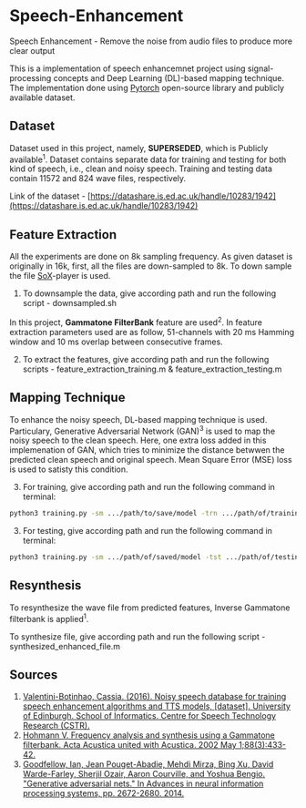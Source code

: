 # Speech-Enhancement
Speech Enhancement - Remove the noise from audio files to produce more clear output

This is a implementation of speech enhancemnet project using signal-processing concepts and Deep Learning (DL)-based mapping technique. The implementation done using [Pytorch](https://pytorch.org/) open-source library and publicly available dataset.

## Dataset
Dataset used in this project, namely, **SUPERSEDED**, which is Publicly available<sup>1</sup>. Dataset contains separate data for training and testing for both kind of speech, i.e., clean and noisy speech. Training and testing data contain 11572 and 824 wave files, respectively. 

Link of the dataset - [https://datashare.is.ed.ac.uk/handle/10283/1942](https://datashare.is.ed.ac.uk/handle/10283/1942)

## Feature Extraction
All the experiments are done on 8k sampling frequency. As given dataset is originally in 16k, first, all the files are down-sampled to 8k. To down sample the file [SoX](http://sox.sourceforge.net/)-player is used.

1. To downsample the data, give according path and run the following script - downsampled.sh

In this project, **Gammatone FilterBank** feature are used<sup>2</sup>. In feature extraction parameters used are as follow, 51-channels with 20 ms Hamming window and 10 ms overlap between consecutive frames.

2. To extract the features, give according path and run the following scripts - feature_extraction_training.m & feature_extraction_testing.m

## Mapping Technique
To enhance the noisy speech, DL-based mapping technique is used. Particulary, Generative Adversarial Network (GAN)<sup>3</sup> is used to map the noisy speech to the clean speech. Here, one extra loss added in this implemenation of GAN, which tries to minimize the distance betwwen the predicted clean speech and original speech. Mean Square Error (MSE) loss is used to satisty this condition.

3. For training, give according path and run the following command in terminal:
```sh
python3 training.py -sm .../path/to/save/model -trn .../path/of/training/data
```

3. For testing, give according path and run the following command in terminal:
```sh
python3 training.py -sm .../path/of/saved/model -tst .../path/of/testing/data -pfp .../path/to/save/predicted/features
```

## Resynthesis
To resynthesize the wave file from predicted features, Inverse Gammatone filterbank is applied<sup>1</sup>.

To synthesize file, give according path and run the following script - synthesized_enhanced_file.m




## Sources
1. [Valentini-Botinhao, Cassia. (2016). Noisy speech database for training speech enhancement algorithms and TTS models, [dataset]. University of Edinburgh. School of Informatics. Centre for Speech Technology Research (CSTR).](https://www.research.ed.ac.uk/portal/en/datasets/noisy-speech-database-for-training-speech-enhancement-algorithms-and-tts-models(60d13dd9-9f7d-41f8-8743-dafc20078b43).html)
2. [Hohmann V. Frequency analysis and synthesis using a Gammatone filterbank. Acta Acustica united with Acustica. 2002 May 1;88(3):433-42.](https://www.researchgate.net/publication/230554893_Frequency_analysis_and_synthesis_using_a_Gammatone_filterbank)
3. [Goodfellow, Ian, Jean Pouget-Abadie, Mehdi Mirza, Bing Xu, David Warde-Farley, Sherjil Ozair, Aaron Courville, and Yoshua Bengio. "Generative adversarial nets." In Advances in neural information processing systems, pp. 2672-2680. 2014.](http://papers.nips.cc/paper/5423-generative-adversarial-nets.pdf)
